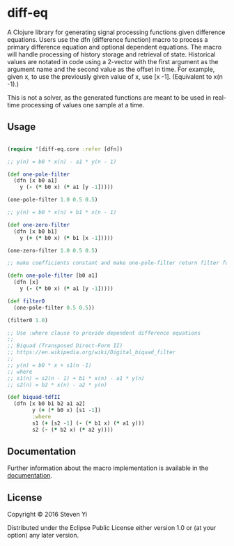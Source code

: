 # diff-eq

A Clojure library for generating signal processing functions given difference equations. Users use the dfn (difference function) macro to process a primary difference equation and optional dependent equations.  The macro will handle processing of history storage and retrieval of state. Historical values are notated in code using a 2-vector with the first argument as the argument name and the second value as the offset in time. For example, given x, to use the previously given value of x, use [x -1]. (Equivalent to x(n -1).) 

This is not a solver, as the generated functions are meant to be used in real-time processing of values one sample at a time.  

## Usage

```clojure

(require '[diff-eq.core :refer [dfn])

;; y(n) = b0 * x(n) - a1 * y(n - 1)

(def one-pole-filter
  (dfn [x b0 a1]
    y (- (* b0 x) (* a1 [y -1]))))

(one-pole-filter 1.0 0.5 0.5)

;; y(n) = b0 * x(n) + b1 * x(n - 1)

(def one-zero-filter
  (dfn [x b0 b1]
    y (+ (* b0 x) (* b1 [x -1]))))

(one-zero-filter 1.0 0.5 0.5)

;; make coefficients constant and make one-pole-filter return filter function

(defn one-pole-filter [b0 a1]
  (dfn [x]
    y (- (* b0 x) (* a1 [y -1]))))

(def filter0 
  (one-pole-filter 0.5 0.5))

(filter0 1.0)

;; Use :where clause to provide dependent difference equations
;;
;; Biquad (Transposed Direct-Form II)
;; https://en.wikipedia.org/wiki/Digital_biquad_filter
;;
;; y(n) = b0 * x + s1(n -1)
;; where
;; s1(n) = s2(n - 1) + b1 * x(n) - a1 * y(n)
;; s2(n) = b2 * x(n) - a2 * y(n)

(def biquad-tdfII
  (dfn [x b0 b1 b2 a1 a2]
        y (+ (* b0 x) [s1 -1])
        :where
        s1 (+ [s2 -1] (- (* b1 x) (* a1 y)))
        s2 (- (* b2 x) (* a2 y))))

```
## Documentation

Further information about the macro implementation is available in the [documentation](docs/intro.md).

## License

Copyright © 2016 Steven Yi 

Distributed under the Eclipse Public License either version 1.0 or (at
your option) any later version.
